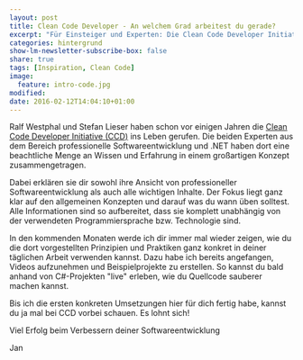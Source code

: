 ```yaml
---
layout: post
title: Clean Code Developer - An welchem Grad arbeitest du gerade?
excerpt: "Für Einsteiger und Experten: Die Clean Code Developer Initiative"
categories: hintergrund
show-lm-newsletter-subscribe-box: false
share: true
tags: [Inspiration, Clean Code]
image:
  feature: intro-code.jpg
modified:
date: 2016-02-12T14:04:10+01:00
---
```


Ralf Westphal und Stefan Lieser haben schon vor einigen Jahren die <a href="http://clean-code-developer.de" target="_blank">Clean Code Developer Initiative (CCD)</a> ins Leben gerufen. Die beiden Experten aus dem Bereich professionelle Softwareentwicklung und .NET haben dort eine beachtliche Menge an Wissen und Erfahrung in einem großartigen Konzept zusammengetragen.

Dabei erklären sie dir sowohl ihre Ansicht von professioneller Softwareentwicklung als auch alle wichtigen Inhalte. Der Fokus liegt ganz klar auf den allgemeinen Konzepten und darauf was du wann üben solltest. Alle Informationen sind so aufbereitet, dass sie komplett unabhängig von der verwendeten Programmiersprache bzw. Technologie sind.

In den kommenden Monaten werde ich dir immer mal wieder zeigen, wie du die dort vorgestellten Prinzipien und Praktiken ganz konkret in deiner täglichen Arbeit verwenden kannst. Dazu habe ich bereits angefangen, Videos aufzunehmen und Beispielprojekte zu erstellen. So kannst du bald anhand von C#-Projekten "live" erleben, wie du Quellcode sauberer machen kannst.

Bis ich die ersten konkreten Umsetzungen hier für dich fertig habe, kannst du ja mal bei CCD vorbei schauen. Es lohnt sich!

Viel Erfolg beim Verbessern deiner Softwareentwicklung

Jan
